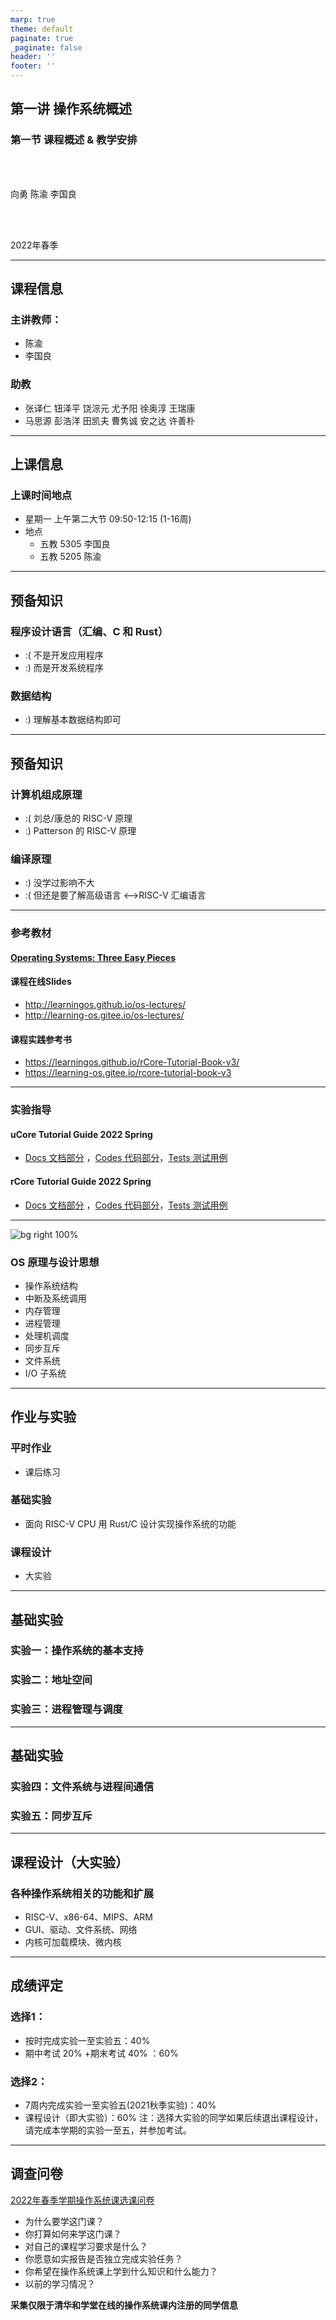```yaml
---
marp: true
theme: default
paginate: true
_paginate: false
header: ''
footer: ''
---
```


<!-- theme: gaia -->
<!-- _class: lead -->

## 第一讲 操作系统概述
### 第一节 课程概述 & 教学安排

<br>
<br>

向勇 陈渝 李国良 

<br>
<br>

2022年春季

---

## 课程信息

### 主讲教师：
  - 陈渝
  - 李国良

### 助教
  - 张译仁 钮泽平 饶淙元 尤予阳 徐奥淳 王瑞康
  - 马思源 彭浩洋 田凯夫 曹隽诚 安之达 许善朴

---

## 上课信息

### 上课时间地点
- 星期一 上午第二大节 09:50-12:15 (1-16周) 
- 地点
   - 五教 5305  李国良
   - 五教 5205  陈渝


----

## 预备知识

### 程序设计语言（汇编、C 和 Rust）
 - :( 不是开发应用程序
 - :) 而是开发系统程序

### 数据结构
 - :) 理解基本数据结构即可

---

## 预备知识
### 计算机组成原理
 - :( 刘总/康总的 RISC-V 原理
 - :) Patterson 的 RISC-V 原理

### 编译原理
 - :) 没学过影响不大 
 - :( 但还是要了解高级语言 <–>RISC-V 汇编语言


---


### 参考教材
#### [Operating Systems: Three Easy Pieces](https://pages.cs.wisc.edu/~remzi/OSTEP/)

#### 课程在线Slides
- http://learningos.github.io/os-lectures/
- http://learning-os.gitee.io/os-lectures/
#### 课程实践参考书
- https://learningos.github.io/rCore-Tutorial-Book-v3/
- https://learning-os.gitee.io/rcore-tutorial-book-v3

---

### 实验指导
#### uCore Tutorial Guide 2022 Spring
- [Docs 文档部分](https://github.com/LearningOS/uCore-Tutorial-Guide-2022S/) ，[Codes 代码部分](https://github.com/LearningOS/uCore-Tutorial-Code-2022S)，[Tests 测试用例](https://github.com/LearningOS/uCore-Tutorial-Test-2022S)

#### rCore Tutorial Guide 2022 Spring
- [Docs 文档部分](https://github.com/LearningOS/rCore-Tutorial-Guide-2022S/)   ，[Codes 代码部分](https://github.com/LearningOS/rCore-Tutorial-Code-2022S)，[Tests 测试用例](https://github.com/LearningOS/rCore-Tutorial-Test-2022S)

---


![bg right 100%](figs/ucorearch.png)


### OS 原理与设计思想

* 操作系统结构
* 中断及系统调用
* 内存管理
* 进程管理
* 处理机调度
* 同步互斥
* 文件系统
* I/O 子系统


---

## 作业与实验

### 平时作业
  - 课后练习

### 基础实验
  - 面向 RISC-V CPU 用 Rust/C 设计实现操作系统的功能
 
### 课程设计  
  - 大实验

---
## 基础实验
### 实验一：操作系统的基本支持
### 实验二：地址空间
### 实验三：进程管理与调度


---
## 基础实验

### 实验四：文件系统与进程间通信
### 实验五：同步互斥


---

## 课程设计（大实验）

### 各种操作系统相关的功能和扩展

- RISC-V、x86-64、MIPS、ARM
- GUI、驱动、文件系统、网络
- 内核可加载模块、微内核

--- 

## 成绩评定

### 选择1： 
  - 按时完成实验一至实验五：40% 
  - 期中考试 20% +期末考试 40% ：60%
### 选择2： 
  - 7周内完成实验一至实验五(2021秋季实验)：40% 
  - 课程设计（即大实验）：60%
注：选择大实验的同学如果后续退出课程设计，请完成本学期的实验一至五，并参加考试。

--- 

## 调查问卷

[2022年春季学期操作系统课选课问卷](http://oscourse2019.mikecrm.com/kuIuYck)

- 为什么要学这门课？ 
- 你打算如何来学这门课？
- 对自己的课程学习要求是什么？
- 你愿意如实报告是否独立完成实验任务？
- 你希望在操作系统课上学到什么知识和什么能力？
- 以前的学习情况？

**采集仅限于清华和学堂在线的操作系统课内注册的同学信息** 

